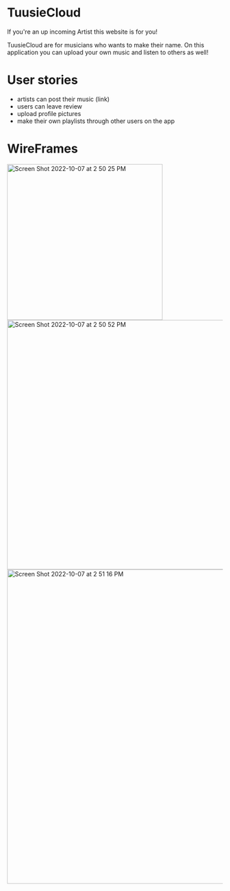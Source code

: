 # TuusieCloud
If you're an up incoming Artist this website is for you!


TuusieCloud are for musicians who wants to make their name. On this application you can upload your own music and listen to others as well!

# User stories
- artists can post their music (link)
- users can leave review
- upload profile pictures
- make their own playlists through other users on the app

# WireFrames

<img width="363" alt="Screen Shot 2022-10-07 at 2 50 25 PM" src="https://user-images.githubusercontent.com/109837082/194634634-d4b4f13c-a4eb-4eae-b4fa-c5195f66a204.png">

<img width="581" alt="Screen Shot 2022-10-07 at 2 50 52 PM" src="https://user-images.githubusercontent.com/109837082/194634805-a67c7e41-9f7a-4f9a-bd47-eb04e0da5ecb.png">

<img width="732" alt="Screen Shot 2022-10-07 at 2 51 16 PM" src="https://user-images.githubusercontent.com/109837082/194634936-254fc77c-1412-4500-8845-0e4028fd2f37.png">
